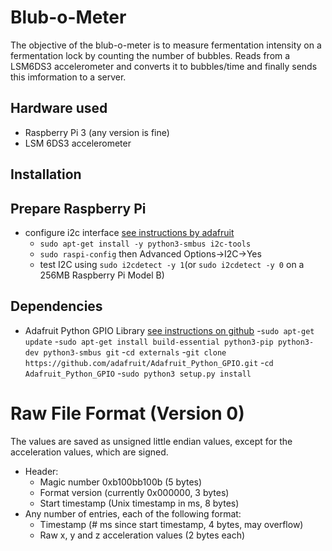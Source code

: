 # Blub-o-Meter
The objective of the blub-o-meter is to measure fermentation intensity on a fermentation lock by counting the number of bubbles.
Reads from a LSM6DS3 accelerometer and converts it to bubbles/time and finally sends this imformation to a server.

## Hardware used
- Raspberry Pi 3 (any version is fine)
- LSM 6DS3 accelerometer

## Installation

## Prepare Raspberry Pi
- configure i2c interface [see instructions by adafruit](https://learn.adafruit.com/adafruits-raspberry-pi-lesson-4-gpio-setup/configuring-i2c)
  - `sudo apt-get install -y python3-smbus i2c-tools`
  - `sudo raspi-config` then Advanced Options->I2C->Yes
  - test I2C using `sudo i2cdetect -y 1`(or `sudo i2cdetect -y 0` on a 256MB Raspberry Pi Model B)

## Dependencies
- Adafruit Python GPIO Library [see instructions on github](https://github.com/adafruit/Adafruit_Python_GPIO) 
  -`sudo apt-get update`
  -`sudo apt-get install build-essential python3-pip python3-dev python3-smbus git`
  -`cd externals`
  -`git clone https://github.com/adafruit/Adafruit_Python_GPIO.git`
  -`cd Adafruit_Python_GPIO`
  -`sudo python3 setup.py install`

# Raw File Format (Version 0)
The values are saved as unsigned little endian values, except for the acceleration values, which are signed.
 - Header:
   - Magic number 0xb100bb100b (5 bytes)
   - Format version (currently 0x000000, 3 bytes)
   - Start timestamp (Unix timestamp in ms, 8 bytes)
 - Any number of entries, each of the following format:
   - Timestamp (# ms since start timestamp, 4 bytes, may overflow)
   - Raw x, y and z acceleration values (2 bytes each)

